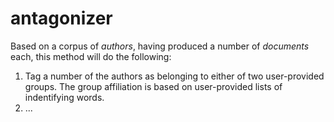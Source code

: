 # antagonizer

Based on a corpus of _authors_, having produced a number of _documents_ each, this method will do the following:

1. Tag a number of the authors as belonging to either of two user-provided groups. The group affiliation is based on user-provided lists of indentifying words.
2. ... 
